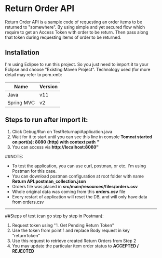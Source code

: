 # Return Order API

Return Order API is a sample code of requesting an order items to be returned to "somewhere". By using simple and yet secured flow which require to get an Access Token with order to be return. Then pass along that token during requesting items of order to be returned.

## Installation

I'm using Eclipse to run this project. So you just need to import it to your Eclipse and choose "Existing Maven Project". Technology used (for more detail may refer to pom.xml):

Name | Version
--- | ---
Java | v11
Spring MVC | v2


## Steps to run after import it:
1. Click Debug/Run on TestReturnapiApplication.java
2. Wait for it to start until you can see this line in console **Tomcat started on port(s): 8080 (http) with context path ''**
3. You can access via **http://localhost:8080"**


##NOTE:
* To test the application, you can use curl, postman, or etc. I'm using Postman for this case.
* You can download postman configuration at root folder with name **Return API.postman_collection.json**
* Orders file was placed in **src/main/resources/files/orders.csv**
* Whole original data was coming from this **orders.csv** file
* Every restart of application will reset the DB, and will only have data from orders.csv

---

##Steps of test (can go step by step in Postman):
1. Request token using "1. Get Pending Return Token"
2. Use the token from point 1 and replace Body request in key "returnToken"
3. Use this request to retrieve created Return Orders from Step 2
4. You may update the particular item order status to **ACCEPTED / REJECTED**